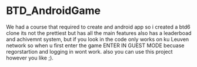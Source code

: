 # BTD_AndroidGame
We had a course that required to create and android app so i created a btd6 clone its not the prettiest but has all the main features also has a leaderboad and achivemnt system, but if you look in the code only works on ku Leuven network so when u first enter the game ENTER IN GUEST MODE becuase regorstartion and logging in wont work. also you can use this project however you like ;).
